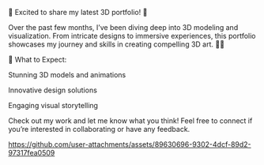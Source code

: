 🚀 Excited to share my latest 3D portfolio! 🚀

Over the past few months, I’ve been diving deep into 3D modeling and visualization. From intricate designs to immersive experiences, this portfolio showcases my journey and skills in creating compelling 3D art. 🎨✨

🔹 What to Expect:

Stunning 3D models and animations

Innovative design solutions

Engaging visual storytelling

Check out my work and let me know what you think! Feel free to connect if you’re interested in collaborating or have any feedback.



https://github.com/user-attachments/assets/89630696-9302-4dcf-89d2-97317fea0509

